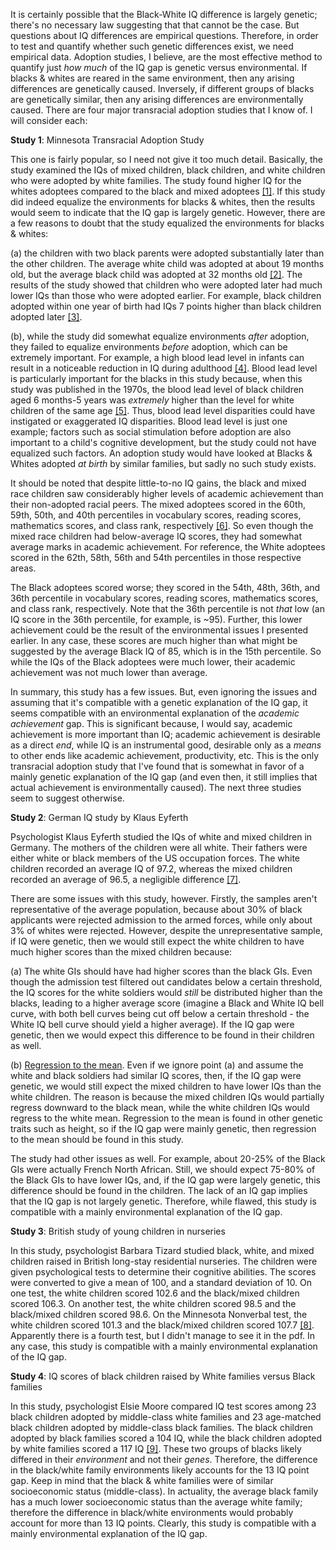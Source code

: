 It is certainly possible that the Black-White IQ difference is largely genetic; there's no necessary law suggesting that that cannot be the case. But questions about IQ differences are empirical questions. Therefore, in order to test and quantify whether such genetic differences exist, we need empirical data. Adoption studies, I believe, are the most effective method to quantify just *how much* of the IQ gap is genetic versus environmental. If blacks & whites are reared in the same environment, then any arising differences are genetically caused. Inversely, if different groups of blacks are genetically similar, then any arising differences are environmentally caused. There are four major transracial adoption studies that I know of. I will consider each:

**Study 1**: Minnesota Transracial Adoption Study

This one is fairly popular, so I need not give it too much detail. Basically, the study examined the IQs of mixed children, black children, and white children who were adopted by white families. The study found higher IQ for the whites adoptees compared to the black and mixed adoptees [[1]](http://www.kjplanet.com/amp-31-10-726.pdf). If this study did indeed equalize the environments for blacks & whites, then the results would seem to indicate that the IQ gap is largely genetic. However, there are a few reasons to doubt that the study equalized the environments for blacks & whites:

(a) the children with two black parents were adopted substantially later than the other children. The average white child was adopted at about 19 months old, but the average black child was adopted at 32 months old [[2]](http://www.kjplanet.com/amp-31-10-726.pdf). The results of the study showed that children who were adopted later had much lower IQs than those who were adopted earlier. For example, black children adopted within one year of birth had IQs 7 points higher than black children adopted later [[3]](https://lesacreduprintemps19.files.wordpress.com/2012/12/the-minnesota-transracial-adoption-study-a-follow-up-of-iq-test-performance-at-adolescence1.pdf).

(b), while the study did somewhat equalize environments *after* adoption, they failed to equalize environments *before* adoption, which can be extremely important. For example, a high blood lead level in infants can result in a noticeable reduction in IQ during adulthood [[4]](http://www.precaution.org/lib/low-level_lead_longterm_followup.19921001.pdf). Blood lead level is particularly important for the blacks in this study because, when this study was published in the 1970s, the blood lead level of black children aged 6 months-5 years was *extremely* higher than the level for white children of the same age [[5]](http://www.cdc.gov/nchs/data/ad/ad079acc.pdf). Thus, blood lead level disparities could have instigated or exaggerated IQ disparities. Blood lead level is just one example; factors such as social stimulation before adoption are also important to a child's cognitive development, but the study could not have equalized such factors. An adoption study would have looked at Blacks & Whites adopted *at birth* by similar families, but sadly no such study exists.

It should be noted that despite little-to-no IQ gains, the black and mixed race children saw considerably higher levels of academic achievement than their non-adopted racial peers. The mixed adoptees scored in the 60th, 59th, 50th, and 40th percentiles in vocabulary scores, reading scores, mathematics scores, and class rank, respectively [[6]](https://lesacreduprintemps19.files.wordpress.com/2012/12/the-minnesota-transracial-adoption-study-a-follow-up-of-iq-test-performance-at-adolescence1.pdf). So even though the mixed race children had below-average IQ scores, they had somewhat average marks in academic achievement. For reference, the White adoptees scored in the 62th, 58th, 56th and 54th percentiles in those respective areas. 

The Black adoptees scored worse; they scored in the 54th, 48th, 36th, and 36th percentile in vocabulary scores, reading scores, mathematics scores, and class rank, respectively. Note that the 36th percentile is not *that* low (an IQ score in the 36th percentile, for example, is ~95). Further, this lower achievement could be the result of the environmental issues I presented earlier. In any case, these scores are much higher than what might be suggested by the average Black IQ of 85, which is in the 15th percentile. So while the IQs of the Black adoptees were much lower, their academic achievement was not much lower than average.

In summary, this study has a few issues. But, even ignoring the issues and assuming that it's compatible with a genetic explanation of the IQ gap, it seems compatible with an environmental explanation of the *academic achievement* gap. This is significant because, I would say, academic achievement is more important than IQ; academic achievement is desirable as a direct *end*, while IQ is an instrumental good, desirable only as a *means* to other ends like academic achievement, productivity, etc. This is the only transracial adoption study that I've found that is somewhat in favor of a mainly genetic explanation of the IQ gap (and even then, it still implies that actual achievement is environmentally caused). The next three studies seem to suggest otherwise.

**Study 2**: German IQ study by Klaus Eyferth

Psychologist Klaus Eyferth studied the IQs of white and mixed children in Germany. The mothers of the children were all white. Their fathers were either white or black members of the US occupation forces. The white children recorded an average IQ of 97.2, whereas the mixed children recorded an average of 96.5, a negligible difference [[7]](http://en.wikipedia.org/wiki/Eyferth_study).

There are some issues with this study, however. Firstly, the samples aren't representative of the average population, because about 30% of black applicants were rejected admission to the armed forces, while only about 3% of whites were rejected. However, despite the unrepresentative sample, if IQ were genetic, then we would still expect the white children to have much higher scores than the mixed children because:

(a) The white GIs should have had higher scores than the black GIs. Even though the admission test filtered out candidates below a certain threshold, the IQ scores for the white soldiers would *still* be distributed higher than the blacks, leading to a higher average score (imagine a Black and White IQ bell curve, with both bell curves being cut off below a certain threshold - the White IQ bell curve should yield a higher average). If the IQ gap were genetic, then we would expect this difference to be found in their children as well.

(b) [Regression to the mean](https://www.uic.edu/classes/bms/bms655/lesson11.html). Even if we ignore point (a) and assume the white and black soldiers had similar IQ scores, then, if the IQ gap were genetic, we would still expect the mixed children to have lower IQs than the white children. The reason is because the mixed children IQs would partially regress downward to the black mean, while the white children IQs would regress to the white mean. Regression to the mean is found in other genetic traits such as height, so if the IQ gap were mainly genetic, then regression to the mean should be found in this study.

The study had other issues as well. For example, about 20-25% of the Black GIs were actually French North African. Still, we should expect 75-80% of the Black GIs to have lower IQs, and, if the IQ gap were largely genetic, this difference should be found in the children. The lack of an IQ gap implies that the IQ gap is not largely genetic. Therefore, while flawed, this study is compatible with a mainly environmental explanation of the IQ gap.

**Study 3**: British study of young children in nurseries

In this study, psychologist Barbara Tizard studied black, white, and mixed children raised in British long-stay residential nurseries. The children were given psychological tests to determine their cognitive abilities. The scores were converted to give a mean of 100, and a standard deviation of 10. On one test, the white children scored 102.6 and the black/mixed children scored 106.3. On another test, the white children scored 98.5 and the black/mixed children scored 98.6. On the Minnesota Nonverbal test, the white children scored 101.3 and the black/mixed children scored 107.7 [[8]](http://www.jstor.org/stable/pdf/1127540.pdf?acceptTC=true). Apparently there is a fourth test, but I didn't manage to see it in the pdf. In any case, this study is compatible with a mainly environmental explanation of the IQ gap.

**Study 4**: IQ scores of black children raised by White families versus Black families

In this study, psychologist Elsie Moore compared IQ test scores among 23 black children adopted by middle-class white families and 23 age-matched black children adopted by middle-class black families. The black children adopted by black families scored a 104 IQ, while the black children adopted by white families scored a 117 IQ [[9]](http://psycnet.apa.org/psycinfo/1986-24139-001). These two groups of blacks likely differed in their *environment* and not their *genes*. Therefore, the difference in the black/white family environments likely accounts for the 13 IQ point gap. Keep in mind that the black & white families were of similar socioeconomic status (middle-class). In actuality, the average black family has a much lower socioeconomic status than the average white family; therefore the difference in black/white environments would probably account for more than 13 IQ points. Clearly, this study is compatible with a mainly environmental explanation of the IQ gap.